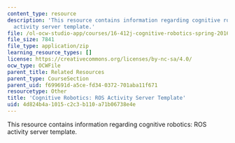 ```yaml
---
content_type: resource
description: 'This resource contains information regarding cognitive robotics: ROS
  activity server template.'
file: /ol-ocw-studio-app/courses/16-412j-cognitive-robotics-spring-2016/4d824b4a1015c2c3b110a71b06738e4e_ActivityServerTemplate-master.zip
file_size: 7841
file_type: application/zip
learning_resource_types: []
license: https://creativecommons.org/licenses/by-nc-sa/4.0/
ocw_type: OCWFile
parent_title: Related Resources
parent_type: CourseSection
parent_uid: f699691d-a5ce-fd34-0372-701aba11f671
resourcetype: Other
title: 'Cognitive Robotics: ROS Activity Server Template'
uid: 4d824b4a-1015-c2c3-b110-a71b06738e4e
---
```

This resource contains information regarding cognitive robotics: ROS activity server template.